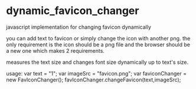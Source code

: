 # dynamic_favicon_changer
javascript implementation for changing favicon dynamically

you can add text to favicon or simply change the icon with another png. the only requirement is the icon should be a png file and the browser should be a new one which makes 2 requirements. 

measures the text size and changes font size dynamically up to text's size. 

usage:
  var text = "1";
  var imageSrc = "favicon.png";
  var faviconChanger = new FavIconChanger();
  favIconChanger.changeFavicon(text,imageSrc);
